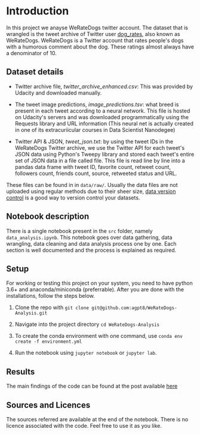 # Introduction

In this project we anayse WeRateDogs twitter account. The dataset that is wrangled is the tweet archive of Twitter user [dog_rates](https://twitter.com/dog_rates), also known as WeRateDogs. WeRateDogs is a Twitter account that rates people's dogs with a humorous comment about the dog. These ratings almost always have a denominator of 10.

## Dataset details

- Twitter archive file, _twitter_archive_enhanced.csv_: This was provided by Udacity and downloaded manually.

- The tweet image predictions, _image_predictions.tsv_: what breed is present in each tweet according to a neural network. This file is hosted on Udacity's servers and was downloaded programmatically using the Requests library and URL information (This neural net is actually created in one of its extracuriicular courses in Data Scientist Nanodegee)

- Twitter API & JSON, _tweet_json.txt_: by using the tweet IDs in the WeRateDogs Twitter archive, we use the Twitter API for each tweet's JSON data using Python's Tweepy library and stored each tweet's entire set of JSON data in a file called file. This file is read line by line into a pandas data frame with tweet ID, favorite count, retweet count, followers count, friends count, source, retweeted status and URL.

These files can be found in in `data/raw/`. Usually the data files are not uploaded using regular methods due to their sheer size, [data version control](https://dvc.org) is a good way to version control your datasets.

## Notebook description

There is a single notebook present in the `src` folder, namely `data_analysis.ipynb`. This notebook goes over data gathering, data wrangling, data cleaning and data analysis process one by one. Each section is well documented and the process is explained as required.

## Setup

For working or testing this project on your system, you need to have python 3.6+ and anaconda/miniconda (preferrable). After you are done with the installations, follow the steps below.

1. Clone the repo with `git clone git@github.com:agpt8/WeRateDogs-Analysis.git`

2. Navigate into the project directory `cd WeRateDogs-Analysis`

3. To create the conda environment with one command, use `conda env create -f environment.yml`

4. Run the notebook using `jupyter notebook` or `jupyter lab`.

## Results

The main findings of the code can be found at the post available [here]()

## Sources and Licences

The sources referred are available at the end of the notebook. There is no licence associated with the code. Feel free to use it as you like.
